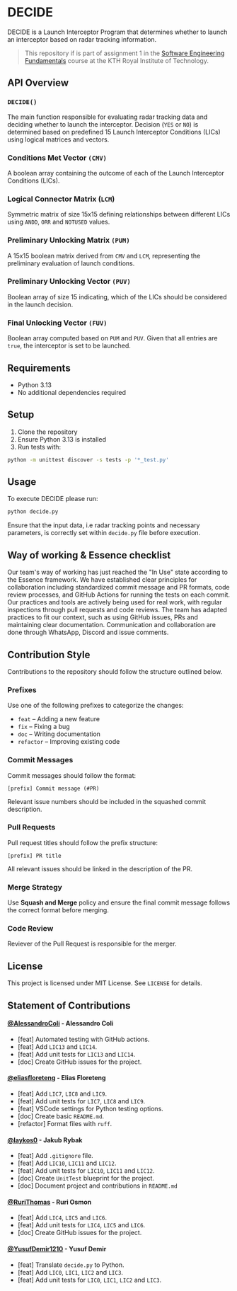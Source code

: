 # DECIDE

DECIDE is a Launch Interceptor Program that determines whether to launch an interceptor based on radar tracking information.

> This repository if is part of assignment 1 in the [Software Engineering Fundamentals](https://www.kth.se/student/kurser/kurs/DD2480?l=en) course at the KTH Royal Institute of Technology.

## API Overview

### `DECIDE()`

The main function responsible for evaluating radar tracking data and deciding whether to launch the interceptor. Decision (`YES` or `NO`) is determined based on predefined 15 Launch Interceptor Conditions (LICs) using logical matrices and vectors.

### Conditions Met Vector `(CMV)`

A boolean array containing the outcome of each of the Launch Interceptor Conditions (LICs).

### Logical Connector Matrix (`LCM`)

Symmetric matrix of size 15x15 defining relationships between different LICs using `ANDD`, `ORR` and `NOTUSED` values.

### Preliminary Unlocking Matrix `(PUM)`

A 15x15 boolean matrix derived from `CMV` and `LCM`, representing the preliminary evaluation of launch conditions.

### Preliminary Unlocking Vector `(PUV)`

Boolean array of size 15 indicating, which of the LICs should be considered in the launch decision.

### Final Unlocking Vector `(FUV)`

Boolean array computed based on `PUM` and `PUV`. Given that all entries are `true`, the interceptor is set to be launched.

## Requirements

- Python 3.13
- No additional dependencies required

## Setup

1. Clone the repository
2. Ensure Python 3.13 is installed
3. Run tests with:

```sh
python -m unittest discover -s tests -p '*_test.py'
```

## Usage

To execute DECIDE please run:

```python
python decide.py
```

Ensure that the input data, i.e radar tracking points and necessary parameters, is correctly set within `decide.py` file before execution.

## Way of working & Essence checklist

Our team's way of working has just reached the "In Use" state according to the Essence framework. We have established clear principles for collaboration including standardized commit message and PR formats, code review processes, and GitHub Actions for running the tests on each commit. Our practices and tools are actively being used for real work, with regular inspections through pull requests and code reviews. The team has adapted practices to fit our context, such as using GitHub issues, PRs and maintaining clear documentation. Communication and collaboration are done through WhatsApp, Discord and issue comments.

## Contribution Style

Contributions to the repository should follow the structure outlined below.

### **Prefixes**

Use one of the following prefixes to categorize the changes:

- `feat` – Adding a new feature
- `fix` – Fixing a bug
- `doc` – Writing documentation
- `refactor` – Improving existing code

### **Commit Messages**  

Commit messages should follow the format:  

```  
[prefix] Commit message (#PR)  
```  

Relevant issue numbers should be included in the squashed commit description.  

### **Pull Requests**

Pull request titles should follow the prefix structure:

```
[prefix] PR title
```

All relevant issues should be linked in the description of the PR.

### **Merge Strategy**

Use **Squash and Merge** policy and ensure the final commit message follows the correct format before merging.

### Code Review

Reviever of the Pull Request is responsible for the merger.

## License

This project is licensed under MIT License. See `LICENSE` for details.

## Statement of Contributions

#### [@AlessandroColi](https://github.com/AlessandroColi) - Alessandro Coli

- [feat] Automated testing with GitHub actions.
- [feat] Add `LIC13` and `LIC14`.
- [feat] Add unit tests for `LIC13` and `LIC14`.
- [doc] Create GitHub issues for the project.

#### [@eliasfloreteng](https://github.com/eliasfloreteng) - Elias Floreteng

- [feat] Add `LIC7`, `LIC8` and `LIC9`.
- [feat] Add unit tests for `LIC7`, `LIC8` and `LIC9`.
- [feat] VSCode settings for Python testing options.
- [doc] Create basic `README.md`.
- [refactor] Format files with `ruff`.

#### [@laykos0](https://github.com/laykos0) - Jakub Rybak

- [feat] Add `.gitignore` file.
- [feat] Add `LIC10`, `LIC11` and `LIC12`.
- [feat] Add unit tests for `LIC10`, `LIC11` and `LIC12`.
- [doc] Create `UnitTest` blueprint for the project.
- [doc] Document project and contributions in `README.md`

#### [@RuriThomas](https://github.com/RuriThomas) - Ruri Osmon

- [feat] Add `LIC4`, `LIC5` and `LIC6`.
- [feat] Add unit tests for `LIC4`, `LIC5` and `LIC6`.
- [doc] Create GitHub issues for the project.

#### [@YusufDemir1210](https://github.com/YusufDemir1210) - Yusuf Demir

- [feat] Translate `decide.py` to Python.
- [feat] Add `LIC0`, `LIC1`, `LIC2` and `LIC3`.
- [feat] Add unit tests for `LIC0`, `LIC1`, `LIC2` and `LIC3`.
